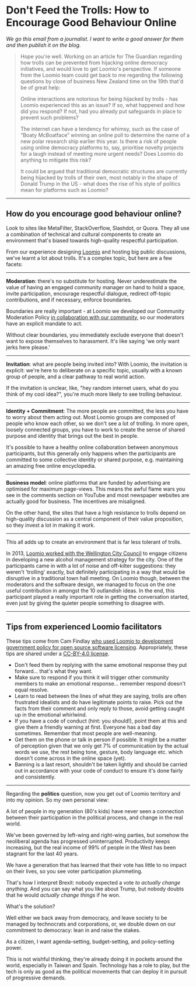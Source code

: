 # Don't Feed the Trolls: How to Encourage Good Behaviour Online

*We go this email from a journalist. I want to write a good answer for them and then publish it on the blog.*

> Hope you're well. Working on an article for The Guardian regarding how trolls can be prevented from hijacking online democracy initiatives, and would love to get Loomio's perspective. If someone from the Loomio team could get back to me regarding the following questions by close of business New Zealand time on the 19th that'd be of great help:
> 
> Online interactions are notorious for being hijacked by trolls - has Loomio experienced this as an issue? If so, what happened and how did you respond? If not, had you already put safeguards in place to prevent such problems?
> 
> The internet can have a tendency for whimsy, such as the case of “Boaty McBoatface” winning an online poll to determine the name of a new polar research ship earlier this year. Is there a risk of people using online democracy platforms to, say, prioritise novelty projects for a laugh instead of meeting more urgent needs? Does Loomio do anything to mitigate this risk?
> 
> It could be argued that traditional democratic structures are currently being hijacked by trolls of their own, most notably in the shape of Donald Trump in the US - what does the rise of his style of politics mean for platforms such as Loomio?


---

## How do you encourage good behaviour online? 

Look to sites like MetaFilter, StackOverflow, Slashdot, or Quora. They all use a combination of technical and cultural components to create an environment that's biased towards high-quality respectful participation.

From our experience designing [Loomio](http://loomio.org) and hosting big public discussions, we've learnt a lot about trolls. It's a complex topic, but here are a few facets:

---

**Moderation**: there's no substitute for hosting. Never underestimate the value of having an engaged community manager on hand to hold a space, invite participation, encourage respectful dialogue, redirect off-topic contributions, and if necessary, enforce boundaries. 

Boundaries are really important - at Loomio we developed our Community Moderation Policy [in collaboration with our community](https://www.loomio.org/d/DkoxeI3Q/community-moderation-policy-let-s-design-it-together), so our moderators have an explicit mandate to act.

Without clear boundaries, you immediately exclude everyone that doesn't want to expose themselves to harassment. It's like saying 'we only want jerks here please.'

---

**Invitation**: what are people being invited into? With Loomio, the invitation is explicit: we're here to deliberate on a specific topic, usually with a known group of people, and a clear pathway to real world action.

If the invitation is unclear, like, "hey random internet users, what do you think of my cool idea?", you're much more likely to see trolling behaviour.

---

**Identity + Commitment**: The more people are committed, the less you have to worry about them acting out. Most Loomio groups are composed of people who know each other, so we don't see a lot of trolling. In more open, loosely connected groups, you have to work to create the sense of shared purpose and identity that brings out the best in people.

It's possible to have a healthy online collaboration between anonymous participants, but this generally only happens when the participants are committed to some collective identity or shared purpose, e.g. maintaining an amazing free online encyclopedia.

---

**Business model**: online platforms that are funded by advertising are optimised for maximum page-views. This means the awful flame wars you see in the comments section on YouTube and most newspaper websites are actually good for business. The incentives are misaligned. 

On the other hand, the sites that have a high resistance to trolls depend on high-quality discussion as a central component of their value proposition, so they invest a lot in making it work.

---

This all adds up to create an environment that is far less tolerant of trolls.

In 2013, [Loomio worked with the Wellington City Council](https://blog.loomio.org/2013/11/01/wellington-city-council-uses-loomio/) to engage citizens in developing a new alcohol management strategy for the city. One of the participants came in with a lot of noise and off-kilter suggestions: they weren't 'trolling' exactly, but definitely participating in a way that would be disruptive in a traditional town hall meeting. On Loomio though, between the moderators and the software design, we managed to focus on the one useful contribution in amongst the 10 outlandish ideas. In the end, this participant played a really important role in getting the conversation started, even just by giving the quieter people something to disagree with.

---

## Tips from experienced Loomio facilitators

These tips come from Cam Findlay [who used Loomio to development government policy for open source software licensing](https://www.ict.govt.nz/guidance-and-resources/case-studies/open-data/nzgoal-software-extension/). Appropriately, these tips are shared under a [CC-BY-4.0 license](https://creativecommons.org/licenses/by/4.0/).

* Don't feed them by replying with the same emotional response they put forward... that's what they want.
* Make sure to respond if you think it will trigger other community members to make an emotional response... remember respond doesn't equal resolve.
* Learn to read between the lines of what they are saying, trolls are often frustrated idealists and do have legitimate points to raise. Pick out the facts from their comment and only reply to those, avoid getting caught up in the emotional whirlwind.
* If you have a code of conduct (hint: you should!), point them at this and give them a friendly warning at first. Everyone has a bad day sometimes. Remember that most people are well-meaning.
* Get them on the phone or talk in person if possible. It might be a matter of perception given that we only get 7% of communication by the actual words we use, the rest being tone, gesture, body language etc. which doesn't come across in the online space (yet).
* Banning is a last resort, shouldn't be taken lightly and should be carried out in accordance with your code of conduct to ensure it's done fairly and consistently.

---

Regarding the **politics** question, now you get out of Loomio territory and into my opinion. So my own personal view:

A lot of people in my generation (80's kids) have never seen a connection between their participation in the political process, and change in the real world.

We've been governed by left-wing and right-wing parties, but somehow the neoliberal agenda has progressed uninterrupted. Productivity keeps increasing, but the real income of 99% of people in the West has been stagnant for the last 40 years. 

We have a generation that has learned that their vote has little to no impact on their lives, so you see voter participation plummeting. 

That's how I interpret Brexit: nobody expected a vote *to actually change anything*. And you can say what you like about Trump, but nobody doubts that he would *actually change things* if he won.

What's the solution? 

Well either we back away from democracy, and leave society to be managed by technocrats and corporations, or, we double down on our commitment to democracy: lean in and raise the stakes.

As a citizen, I want agenda-setting, budget-setting, and policy-setting power. 

This is not wishful thinking, they're already doing it in pockets around the world, especially in Taiwan and Spain. Technology has a role to play, but the tech is only as good as the political movements that can deploy it in pursuit of progressive demands.